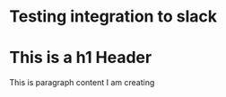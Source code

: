 # Testing integration to slack

<html>
<body>
<h1>This is a h1 Header</h1>
<p>This is paragraph content I am creating</p>
</body>
</html>
